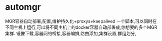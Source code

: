 # automgr
MGR容器自动部署,配置,维护持久化+proxys+keepalived
一个脚本,可以同时在不同主机上运行,可以将不同主机上的docker容器自动部署成,你想要的多个MGR集群.
镜像下载,容器网络桥接,容器编排,路由添加,集群设置,群组划分,
